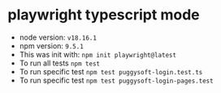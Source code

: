 # playwright typescript mode
* node version: ```v18.16.1```
* npm version: ```9.5.1```
* This was init with: ```npm init playwright@latest```
* To run all tests ```npm test```
* To run specific test ```npm test puggysoft-login.test.ts```
* To run specific test ```npm test puggysoft-login-pages.test```

